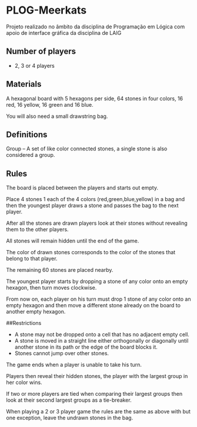 # PLOG-Meerkats
Projeto realizado no âmbito da disciplina de Programação em Lógica com apoio de interface gráfica da disciplina de LAIG

## Number of players
- 2, 3 or 4 players

## Materials

A hexagonal board with 5 hexagons per side, 64 stones in four colors, 16 red, 16 yellow, 16 green and 16 blue.

You will also need a small drawstring bag.

## Definitions

Group – A set of like color connected stones, a single stone is also considered a group.

## Rules

The board is placed between the players and starts out empty.

Place 4 stones 1 each of the 4 colors (red,green,blue,yellow) in a bag and then the youngest player draws a stone and passes the bag to the next player.

After all the stones are drawn players look at their stones without revealing them to the other players.

All stones will remain hidden until the end of the game.

The color of drawn stones corresponds to the color of the stones that belong to that player.

The remaining 60 stones are placed nearby.

The youngest player starts by dropping a stone of any color onto an empty hexagon, then turn moves clockwise.

From now on, each player on his turn must drop 1 stone of any color onto an empty hexagon and then move a different stone already on the board to another empty hexagon.

##Restrictions

- A stone may not be dropped onto a cell that has no adjacent empty cell.
- A stone is moved in a straight line either orthogonally or diagonally until another stone in its path or the edge of the board blocks it. 
- Stones cannot jump over other stones.

The game ends when a player is unable to take his turn.

Players then reveal their hidden stones, the player with the largest group in her color wins.

If two or more players are tied when comparing their largest groups then look at their second largest groups as a tie-breaker.

When playing a 2 or 3 player game the rules are the same as above with but one exception, leave the undrawn stones in the bag.

